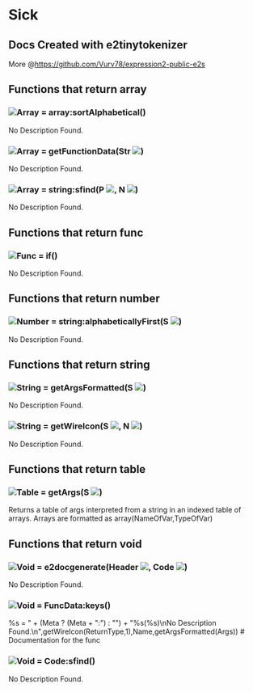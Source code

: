 # Sick
## Docs Created with e2tinytokenizer
More @https://github.com/Vurv78/expression2-public-e2s

## Functions that return **array**

### ![Array](https://raw.githubusercontent.com/wiki/wiremod/wire/Type-Array.png) = array:sortAlphabetical()
No Description Found.
### ![Array](https://raw.githubusercontent.com/wiki/wiremod/wire/Type-Array.png) = getFunctionData(Str ![](https://raw.githubusercontent.com/wiki/wiremod/wire/Type-String.png))
No Description Found.
### ![Array](https://raw.githubusercontent.com/wiki/wiremod/wire/Type-Array.png) = string:sfind(P ![](https://raw.githubusercontent.com/wiki/wiremod/wire/Type-String.png), N ![](https://raw.githubusercontent.com/wiki/wiremod/wire/Type-Number.png))
No Description Found.

## Functions that return **func**

### ![Func](https://raw.githubusercontent.com/wiki/wiremod/wire/Type-Func.png) = if()
No Description Found.

## Functions that return **number**

### ![Number](https://raw.githubusercontent.com/wiki/wiremod/wire/Type-Number.png) = string:alphabeticallyFirst(S ![](https://raw.githubusercontent.com/wiki/wiremod/wire/Type-String.png))
No Description Found.

## Functions that return **string**

### ![String](https://raw.githubusercontent.com/wiki/wiremod/wire/Type-String.png) = getArgsFormatted(S ![](https://raw.githubusercontent.com/wiki/wiremod/wire/Type-String.png))
No Description Found.
### ![String](https://raw.githubusercontent.com/wiki/wiremod/wire/Type-String.png) = getWireIcon(S ![](https://raw.githubusercontent.com/wiki/wiremod/wire/Type-String.png), N ![](https://raw.githubusercontent.com/wiki/wiremod/wire/Type-Number.png))
No Description Found.

## Functions that return **table**

### ![Table](https://raw.githubusercontent.com/wiki/wiremod/wire/Type-Table.png) = getArgs(S ![](https://raw.githubusercontent.com/wiki/wiremod/wire/Type-String.png))
 Returns a table of args interpreted from a string in an indexed table of arrays. Arrays are formatted as array(NameOfVar,TypeOfVar)

## Functions that return **void**

### ![Void](https://raw.githubusercontent.com/wiki/wiremod/wire/Type-Void.png) = e2docgenerate(Header ![](https://raw.githubusercontent.com/wiki/wiremod/wire/Type-String.png), Code ![](https://raw.githubusercontent.com/wiki/wiremod/wire/Type-String.png))
No Description Found.
### ![Void](https://raw.githubusercontent.com/wiki/wiremod/wire/Type-Void.png) = FuncData:keys()
 %s = " + (Meta ? (Meta + ":") : "") + "%s(%s)\nNo Description Found.\n",getWireIcon(ReturnType,1),Name,getArgsFormatted(Args)) # Documentation for the func
### ![Void](https://raw.githubusercontent.com/wiki/wiremod/wire/Type-Void.png) = Code:sfind()
No Description Found.
